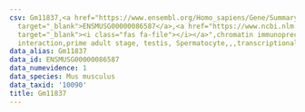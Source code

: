 ```yaml
---
csv: Gm11837,<a href="https://www.ensembl.org/Homo_sapiens/Gene/Summary?db=core;g=ENSMUSG00000086587"
  target="_blank">ENSMUSG00000086587</a>,<a href="https://www.ncbi.nlm.nih.gov/pubmed/25450459"
  target="_blank"><i class="fas fa-file"></i></a>",chromatin immunoprecipitation assay,direct
  interaction,prime adult stage, testis, Spermatocyte,,,transcriptional regulation,
data_alias: Gm11837
data_id: ENSMUSG00000086587
data_numevidence: 1
data_species: Mus musculus
data_taxid: '10090'
title: Gm11837
---
```

